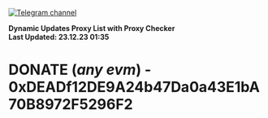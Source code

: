 [![Telegram channel](https://img.shields.io/endpoint?url=https://runkit.io/damiankrawczyk/telegram-badge/branches/master?url=https://t.me/n4z4v0d)](https://t.me/n4z4v0d) 

**Dynamic Updates Proxy List with Proxy Checker**  
**Last Updated: 23.12.23 01:35**

# DONATE (_any evm_) - 0xDEADf12DE9A24b47Da0a43E1bA70B8972F5296F2
